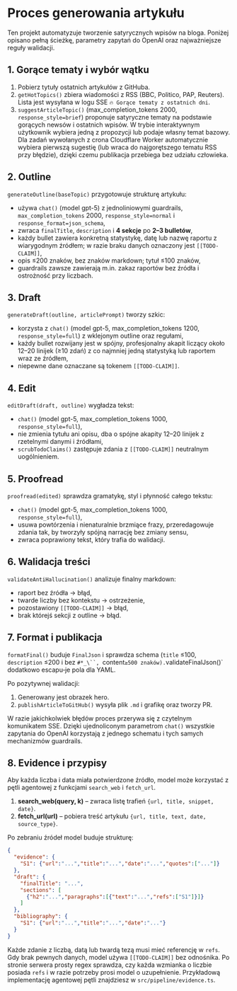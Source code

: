 # Proces generowania artykułu

Ten projekt automatyzuje tworzenie satyrycznych wpisów na bloga. Poniżej opisano pełną ścieżkę, parametry zapytań do OpenAI oraz najważniejsze reguły walidacji.

## 1. Gorące tematy i wybór wątku
1. Pobierz tytuły ostatnich artykułów z GitHuba.
2. `getHotTopics()` zbiera wiadomości z RSS (BBC, Politico, PAP, Reuters). Lista jest wysyłana w logu SSE `🔥 Gorące tematy z ostatnich dni`.
3. `suggestArticleTopic()` (max_completion_tokens 2000, `response_style=brief`) proponuje satyryczne tematy na podstawie gorących newsów i ostatnich wpisów. W trybie interaktywnym użytkownik wybiera jedną z propozycji lub podaje własny temat bazowy. Dla zadań wywołanych z crona Cloudflare Worker automatycznie wybiera pierwszą sugestię (lub wraca do najgorętszego tematu RSS przy błędzie), dzięki czemu publikacja przebiega bez udziału człowieka.

## 2. Outline
`generateOutline(baseTopic)` przygotowuje strukturę artykułu:
- używa `chat()` (model gpt-5) z jednoliniowymi guardrails, `max_completion_tokens` 2000, `response_style=normal` i `response_format=json_schema`,
- zwraca `finalTitle`, `description` i **4 sekcje** po **2–3 bulletów**,
- każdy bullet zawiera konkretną statystykę, datę lub nazwę raportu z wiarygodnym źródłem; w razie braku danych oznaczony jest `[[TODO-CLAIM]]`,
- opis ≤200 znaków, bez znaków markdown; tytuł ≤100 znaków,
- guardrails zawsze zawierają m.in. zakaz raportów bez źródła i ostrożność przy liczbach.

## 3. Draft
`generateDraft(outline, articlePrompt)` tworzy szkic:
 - korzysta z `chat()` (model gpt-5, max_completion_tokens 1200, `response_style=full`) z wklejonym outline oraz regułami,
 - każdy bullet rozwijany jest w spójny, profesjonalny akapit liczący około 12–20 linijek (≥10 zdań) z co najmniej jedną statystyką lub raportem wraz ze źródłem,
 - niepewne dane oznaczane są tokenem `[[TODO-CLAIM]]`.

## 4. Edit
`editDraft(draft, outline)` wygładza tekst:
 - `chat()` (model gpt-5, max_completion_tokens 1000, `response_style=full`),
 - nie zmienia tytułu ani opisu, dba o spójne akapity 12–20 linijek z rzetelnymi danymi i źródłami,
 - `scrubTodoClaims()` zastępuje zdania z `[[TODO-CLAIM]]` neutralnym uogólnieniem.

## 5. Proofread
`proofread(edited)` sprawdza gramatykę, styl i płynność całego tekstu:
 - `chat()` (model gpt-5, max_completion_tokens 1000, `response_style=full`),
- usuwa powtórzenia i nienaturalnie brzmiące frazy, przeredagowuje zdania tak, by tworzyły spójną narrację bez zmiany sensu,
- zwraca poprawiony tekst, który trafia do walidacji.

## 6. Walidacja treści
`validateAntiHallucination()` analizuje finalny markdown:
- raport bez źródła → błąd,
- twarde liczby bez kontekstu → ostrzeżenie,
- pozostawiony `[[TODO-CLAIM]]` → błąd,
- brak którejś sekcji z outline → błąd.

## 7. Format i publikacja
`formatFinal()` buduje `FinalJson` i sprawdza schema (`title` ≤100, `description` ≤200 i bez `#*_\``, `content` ≥500 znaków). `validateFinalJson()` dodatkowo escapu‑je pola dla YAML.

Po pozytywnej walidacji:
1. Generowany jest obrazek hero.
2. `publishArticleToGitHub()` wysyła plik `.md` i grafikę oraz tworzy PR.

W razie jakichkolwiek błędów proces przerywa się z czytelnym komunikatem SSE. Dzięki ujednoliconym parametrom `chat()` wszystkie zapytania do OpenAI korzystają z jednego schematu i tych samych mechanizmów guardrails.

## 8. Evidence i przypisy
Aby każda liczba i data miała potwierdzone źródło, model może korzystać z pętli
agentowej z funkcjami `search_web` i `fetch_url`.
1. **search_web(query, k)** – zwraca listę trafień `{url, title, snippet, date}`.
2. **fetch_url(url)** – pobiera treść artykułu `{url, title, text, date, source_type}`.

Po zebraniu źródeł model buduje strukturę:
```json
{
  "evidence": {
    "S1": {"url":"...","title":"...","date":"...","quotes":["..."]}
  },
  "draft": {
    "finalTitle": "...",
    "sections": [
      {"h2":"...","paragraphs":[{"text":"...","refs":["S1"]}]}
    ]
  },
  "bibliography": {
    "S1": {"url":"...","title":"...","date":"..."}
  }
}
```

Każde zdanie z liczbą, datą lub twardą tezą musi mieć referencję w `refs`.
Gdy brak pewnych danych, model używa `[[TODO-CLAIM]]` bez odnośnika. Po stronie
serwera prosty regex sprawdza, czy każda wzmianka o liczbie posiada `refs`
i w razie potrzeby prosi model o uzupełnienie. Przykładową implementację
agentowej pętli znajdziesz w `src/pipeline/evidence.ts`.
